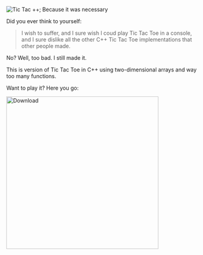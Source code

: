 ![Tic Tac ++; Because it was necessary](https://i.imgur.com/9V7cKJO.png "Trust me, it was.")


Did you ever think to yourself:
> I wish to suffer, and I sure wish I coud play Tic Tac Toe in a console, and I sure dislike all the other C++ Tic Tac Toe implementations that other people made.

No? Well, too bad. I still made it.

This is version of Tic Tac Toe in C++ using two-dimensional arrays and way too many functions.

Want to play it? Here you go: 

<a href="https://github.com/omznc/TicTacPlusPlus/releases/latest"><img src="https://i.imgur.com/9i4dyGj.png" alt="Download" width="400"/></a>
